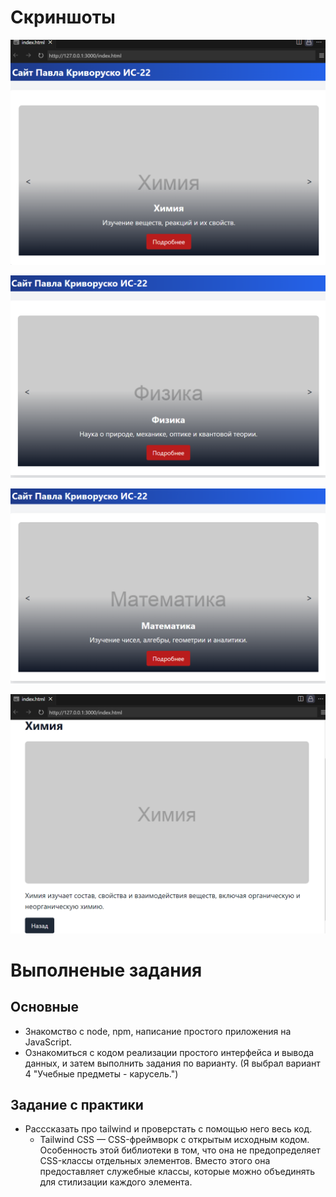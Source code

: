 # Скриншоты

![](photo/p1.png)

![](photo/p2.png)

![](photo/p3.png)

![](photo/p4.png)

# Выполненые задания

## Основные

- Знакомство с node, npm, написание простого приложения на JavaScript.
- Ознакомиться с кодом реализации простого интерфейса и вывода данных, и затем выполнить задания по варианту. (Я выбрал вариант 4 "Учебные предметы - карусель.")

## Задание с практики

- Расссказать про tailwind и проверстать с помощью него весь код.
    - Tailwind CSS — CSS-фреймворк с открытым исходным кодом. Особенность этой библиотеки в том, что она не предопределяет CSS-классы отдельных элементов. Вместо этого она предоставляет служебные классы, которые можно объединять для стилизации каждого элемента. 
